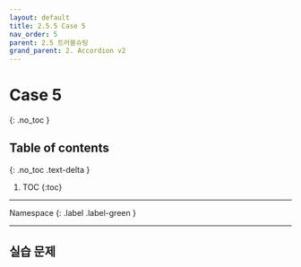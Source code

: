 ```yaml
---
layout: default
title: 2.5.5 Case 5
nav_order: 5
parent: 2.5 트러블슈팅
grand_parent: 2. Accordion v2
---
```


# Case 5
{: .no_toc }

## Table of contents
{: .no_toc .text-delta }

1. TOC
{:toc}

---

<div class="code-example" markdown="1">
Namespace
{: .label .label-green }
</div>

---
## 실습 문제